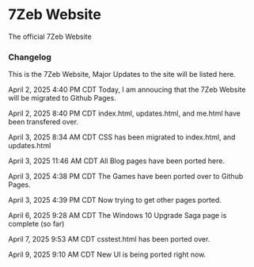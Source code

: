 # 7Zeb Website
The official 7Zeb Website

### Changelog
This is the 7Zeb Website, Major Updates to the site will be listed here.

April 2, 2025 4:40 PM CDT
Today, I am annoucing that the 7Zeb Website will be migrated to Github Pages.

April 2, 2025 8:40 PM CDT
index.html, updates.html, and me.html have been transfered over.

April 3, 2025 8:34 AM CDT
CSS has been migrated to index.html, and updates.html

April 3, 2025 11:46 AM CDT
All Blog pages have been ported here.

April 3, 2025 4:38 PM CDT
The Games have been ported over to Github Pages.

April 3, 2025 4:39 PM CDT
Now trying to get other pages ported.

April 6, 2025 9:28 AM CDT
The Windows 10 Upgrade Saga page is complete (so far)

April 7, 2025 9:53 AM CDT
csstest.html has been ported over.

April 9, 2025 9:10 AM CDT
New UI is being ported right now.
